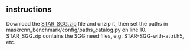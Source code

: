 
## instructions
Download the [STAR_SGG.zip]() file and unzip it, then set the paths in maskrcnn_benchmark/config/paths_catalog.py on line 10. \
STAR_SGG.zip contains the SGG need files, e.g. STAR-SGG-with-attri.h5, etc.

